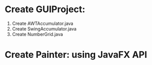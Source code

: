 # Create GUIProject:
1. Create AWTAccumulator.java
2. Create SwingAccumulator.java
3. Create NumberGrid.java
# Create Painter: using JavaFX API
